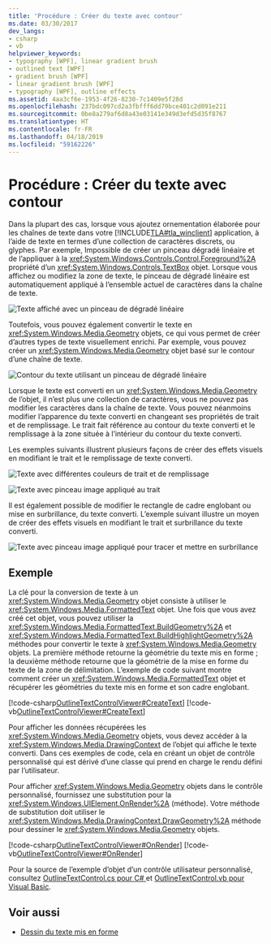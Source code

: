 ```yaml
---
title: 'Procédure : Créer du texte avec contour'
ms.date: 03/30/2017
dev_langs:
- csharp
- vb
helpviewer_keywords:
- typography [WPF], linear gradient brush
- outlined text [WPF]
- gradient brush [WPF]
- linear gradient brush [WPF]
- typography [WPF], outline effects
ms.assetid: 4aa3cf6e-1953-4f26-8230-7c1409e5f28d
ms.openlocfilehash: 237bdc097cd2a3fbfff6dd79bce401c2d091e211
ms.sourcegitcommit: 0be8a279af6d8a43e03141e349d3efd5d35f8767
ms.translationtype: HT
ms.contentlocale: fr-FR
ms.lasthandoff: 04/18/2019
ms.locfileid: "59162226"
---
```

# <a name="how-to-create-outlined-text"></a>Procédure : Créer du texte avec contour
Dans la plupart des cas, lorsque vous ajoutez ornementation élaborée pour les chaînes de texte dans votre [!INCLUDE[TLA#tla_winclient](../../../../includes/tlasharptla-winclient-md.md)] application, à l’aide de texte en termes d’une collection de caractères discrets, ou glyphes. Par exemple, Impossible de créer un pinceau dégradé linéaire et de l’appliquer à la <xref:System.Windows.Controls.Control.Foreground%2A> propriété d’un <xref:System.Windows.Controls.TextBox> objet. Lorsque vous affichez ou modifiez la zone de texte, le pinceau de dégradé linéaire est automatiquement appliqué à l’ensemble actuel de caractères dans la chaîne de texte.  
  
 ![Texte affiché avec un pinceau de dégradé linéaire](./media/how-to-create-outlined-text/text-linear-gradient.jpg)    
  
 Toutefois, vous pouvez également convertir le texte en <xref:System.Windows.Media.Geometry> objets, ce qui vous permet de créer d’autres types de texte visuellement enrichi. Par exemple, vous pouvez créer un <xref:System.Windows.Media.Geometry> objet basé sur le contour d’une chaîne de texte.  
  
 ![Contour du texte utilisant un pinceau de dégradé linéaire](./media/how-to-create-outlined-text/text-outline-linear-gradient.jpg)  
  
 Lorsque le texte est converti en un <xref:System.Windows.Media.Geometry> de l’objet, il n’est plus une collection de caractères, vous ne pouvez pas modifier les caractères dans la chaîne de texte. Vous pouvez néanmoins modifier l’apparence du texte converti en changeant ses propriétés de trait et de remplissage. Le trait fait référence au contour du texte converti et le remplissage à la zone située à l’intérieur du contour du texte converti.  
  
 Les exemples suivants illustrent plusieurs façons de créer des effets visuels en modifiant le trait et le remplissage de texte converti.  
  
 ![Texte avec différentes couleurs de trait et de remplissage](./media/how-to-create-outlined-text/fill-stroke-text-effect.jpg)  
  
 ![Texte avec pinceau image appliqué au trait](./media/how-to-create-outlined-text/image-brush-application.jpg)
  
 Il est également possible de modifier le rectangle de cadre englobant ou mise en surbrillance, du texte converti. L’exemple suivant illustre un moyen de créer des effets visuels en modifiant le trait et surbrillance du texte converti.  
  
 ![Texte avec pinceau image appliqué pour tracer et mettre en surbrillance](./media/how-to-create-outlined-text/image-brush-text-application.jpg)

## <a name="example"></a>Exemple  
 La clé pour la conversion de texte à un <xref:System.Windows.Media.Geometry> objet consiste à utiliser le <xref:System.Windows.Media.FormattedText> objet. Une fois que vous avez créé cet objet, vous pouvez utiliser la <xref:System.Windows.Media.FormattedText.BuildGeometry%2A> et <xref:System.Windows.Media.FormattedText.BuildHighlightGeometry%2A> méthodes pour convertir le texte à <xref:System.Windows.Media.Geometry> objets. La première méthode retourne la géométrie du texte mis en forme ; la deuxième méthode retourne que la géométrie de la mise en forme du texte de la zone de délimitation. L’exemple de code suivant montre comment créer un <xref:System.Windows.Media.FormattedText> objet et récupérer les géométries du texte mis en forme et son cadre englobant.  
  
 [!code-csharp[OutlineTextControlViewer#CreateText](~/samples/snippets/csharp/VS_Snippets_Wpf/OutlineTextControlViewer/CSharp/OutlineTextControl.cs#createtext)]
 [!code-vb[OutlineTextControlViewer#CreateText](~/samples/snippets/visualbasic/VS_Snippets_Wpf/OutlineTextControlViewer/visualbasic/outlinetextcontrol.vb#createtext)]  
  
 Pour afficher les données récupérées les <xref:System.Windows.Media.Geometry> objets, vous devez accéder à la <xref:System.Windows.Media.DrawingContext> de l’objet qui affiche le texte converti. Dans ces exemples de code, cela en créant un objet de contrôle personnalisé qui est dérivé d’une classe qui prend en charge le rendu défini par l’utilisateur.  
  
 Pour afficher <xref:System.Windows.Media.Geometry> objets dans le contrôle personnalisé, fournissez une substitution pour la <xref:System.Windows.UIElement.OnRender%2A> (méthode). Votre méthode de substitution doit utiliser le <xref:System.Windows.Media.DrawingContext.DrawGeometry%2A> méthode pour dessiner le <xref:System.Windows.Media.Geometry> objets.  
  
 [!code-csharp[OutlineTextControlViewer#OnRender](~/samples/snippets/csharp/VS_Snippets_Wpf/OutlineTextControlViewer/CSharp/OutlineTextControl.cs#onrender)]
 [!code-vb[OutlineTextControlViewer#OnRender](~/samples/snippets/visualbasic/VS_Snippets_Wpf/OutlineTextControlViewer/visualbasic/outlinetextcontrol.vb#onrender)]  
  
  Pour la source de l’exemple d’objet d’un contrôle utilisateur personnalisé, consultez [OutlineTextControl.cs pour C# ](https://github.com/dotnet/samples/blob/master/snippets/csharp/VS_Snippets_Wpf/OutlineTextControlViewer/CSharp/OutlineTextControl.cs) et [OutlineTextControl.vb pour Visual Basic](https://github.com/dotnet/samples/blob/master/snippets/visualbasic/VS_Snippets_Wpf/OutlineTextControlViewer/visualbasic/outlinetextcontrol.vb). 
  
## <a name="see-also"></a>Voir aussi

- [Dessin du texte mis en forme](drawing-formatted-text.md)
